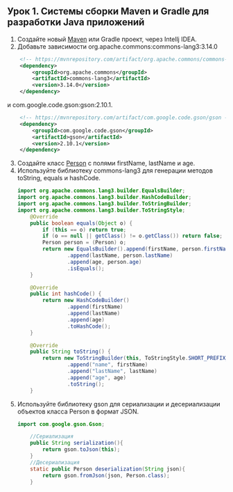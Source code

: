 ## Урок 1. Системы сборки Maven и Gradle для разработки Java приложений

1. Создайте новый [Maven](https://github.com/UrijVig/spring/blob/master/sem01/HW_01/pom.xml) или Gradle проект, через Intellj IDEA.
2. Добавьте зависимости org.apache.commons:commons-lang3:3.14.0
~~~xml
    <!-- https://mvnrepository.com/artifact/org.apache.commons/commons-lang3 -->
    <dependency>
        <groupId>org.apache.commons</groupId>
        <artifactId>commons-lang3</artifactId>
        <version>3.14.0</version>
    </dependency>
~~~
и com.google.code.gson:gson:2.10.1.
~~~xml
    <!-- https://mvnrepository.com/artifact/com.google.code.gson/gson -->
    <dependency>
        <groupId>com.google.code.gson</groupId>
        <artifactId>gson</artifactId>
        <version>2.10.1</version>
    </dependency>
~~~
3. Создайте класс 
[Person](https://github.com/UrijVig/spring/blob/master/sem01/HW_01/src/main/java/org/example/Person.java)
с полями firstName, lastName и age.
4. Используйте библиотеку commons-lang3 для генерации методов toString, equals и hashCode.
    ~~~java
    import org.apache.commons.lang3.builder.EqualsBuilder;
    import org.apache.commons.lang3.builder.HashCodeBuilder;
    import org.apache.commons.lang3.builder.ToStringBuilder;
    import org.apache.commons.lang3.builder.ToStringStyle;
        @Override
        public boolean equals(Object o) {
            if (this == o) return true;
            if (o == null || getClass() != o.getClass()) return false;
            Person person = (Person) o;
            return new EqualsBuilder().append(firstName, person.firstName)
                    .append(lastName, person.lastName)
                    .append(age, person.age)
                    .isEquals();
        }
    
        @Override
        public int hashCode() {
            return new HashCodeBuilder()
                    .append(firstName)
                    .append(lastName)
                    .append(age)
                    .toHashCode();
        }    
    
        @Override
        public String toString() {
            return new ToStringBuilder(this, ToStringStyle.SHORT_PREFIX_STYLE)
                    .append("name", firstName)
                    .append("lastName", lastName)
                    .append("age", age)
                    .toString();
        }
    ~~~
5. Используйте библиотеку gson для сериализации и десериализации объектов класса Person в формат JSON.
    ~~~java
    import com.google.gson.Gson;

        //Сериализация
        public String serialization(){
            return gson.toJson(this);
        }
        //Десериализация
        static public Person deserialization(String json){
            return gson.fromJson(json, Person.class);
        }
    ~~~